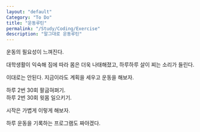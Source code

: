```yaml
---
layout: "default"
Category: "To Do"
title: "운동루틴"
permalink: "/Study/Coding/Exercise"
description: "말그대로 운동루틴"
---
```


운동의 필요성이 느껴진다.

대학생활이 익숙해 짐에 따라 몸은 더욱 나태해졌고,
하루하루 살이 찌는 소리가 들린다.


이대로는 안된다. 지금이라도 계획을 세우고 운동을 해보자.


하루 2번 30회 팔굽혀펴기.<br>
하루 2번 30회 윗몸 일으키기.


시작은 가볍게 이렇게 해보자.


하루 운동을 기록하는 프로그램도 짜야겠다.
<br>
<br>

